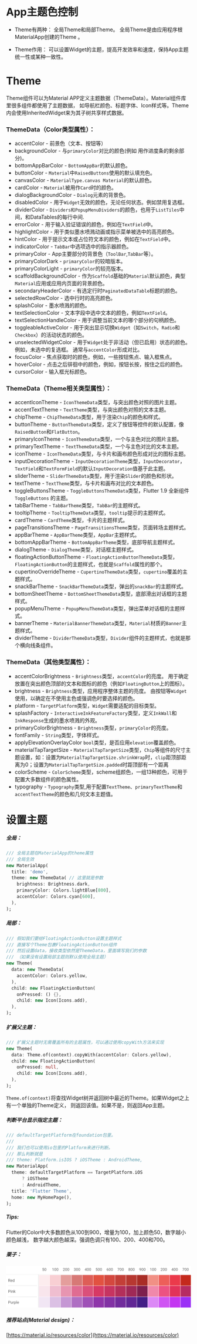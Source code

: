 # App主题色控制

* Theme有两种：
全局Theme和局部Theme。 全局Theme是由应用程序根MaterialApp创建的Theme 。

* Theme作用：
可以设置Widget的主题，提高开发效率和速度，保持App主题统一性或某种一致性。

# Theme
Theme组件可以为Material APP定义主题数据（ThemeData）。Material组件库里很多组件都使用了主题数据，
如导航栏颜色、标题字体、Icon样式等。Theme内会使用InheritedWidget来为其子树共享样式数据。

### ThemeData（Color类型属性）：

* accentColor - 前景色（文本、按钮等）
* backgroundColor - 与`primaryColor`对比的颜色(例如 用作进度条的剩余部分)。
* bottomAppBarColor - `BottomAppBar`的默认颜色。
* buttonColor - `Material`中`RaisedButtons`使用的默认填充色。
* canvasColor - `MaterialType.canvas Material`的默认颜色。
* cardColor - `Material`被用作`Card`时的颜色。
* dialogBackgroundColor - `Dialog`元素的背景色。
* disabledColor - 用于`Widget`无效的颜色，无论任何状态。例如禁用复选框。
* dividerColor - `Dividers和PopupMenuDividers`的颜色，也用于`ListTiles`中间，和DataTables的每行中间.
* errorColor - 用于输入验证错误的颜色，例如在`TextField`中。
* highlightColor - 用于类似墨水喷溅动画或指示菜单被选中的高亮颜色。
* hintColor - 用于提示文本或占位符文本的颜色，例如在`TextField`中。
* indicatorColor - `TabBar`中选项选中的指示器颜色。
* primaryColor - App主要部分的背景色（`ToolBar`,`TabBar`等）。
* primaryColorDark - `primaryColor`的较暗版本。
* primaryColorLight - `primaryColor`的较亮版本。
* scaffoldBackgroundColor - 作为`Scaffold`基础的`Material`默认颜色，典型`Material`应用或应用内页面的背景颜色。
* secondaryHeaderColor - 有选定行时`PaginatedDataTable`标题的颜色。
* selectedRowColor - 选中行时的高亮颜色。
* splashColor - 墨水喷溅的颜色。
* textSelectionColor - 文本字段中选中文本的颜色，例如`TextField`。
* textSelectionHandleColor - 用于调整当前文本的哪个部分的句柄颜色。
* toggleableActiveColor - 用于突出显示切换`Widget`（如`Switch`，`Radio`和`Checkbox`）的活动状态的颜色。
* unselectedWidgetColor - 用于`Widget`处于非活动（但已启用）状态的颜色。 例如，未选中的复选框。 通常与`accentColor`形成对比。
* focusColor - 焦点获取时的颜色，例如，一些按钮焦点、输入框焦点。
* hoverColor - 点击之后徘徊中的颜色，例如，按钮长按，按住之后的颜色。
* cursorColor - 输入框光标颜色。


### ThemeData（Theme相关类型属性）：

* accentIconTheme - `IconThemeData`类型，与突出颜色对照的图片主题。
* accentTextTheme - `TextTheme`类型，与突出颜色对照的文本主题。
* chipTheme - `ChipThemeData`类型，用于渲染`Chip`的颜色和样式。
* buttonTheme - `ButtonThemeData`类型，定义了按钮等控件的默认配置，像`RaisedButton`和`FlatButton`。
* primaryIconTheme - `IconThemeData`类型，一个与主色对比的图片主题。
* primaryTextTheme - `TextThemeData`类型，一个与主色对比的文本主题。
* iconTheme - `IconThemeData`类型，与卡片和画布颜色形成对比的图标主题。
* inputDecorationTheme - `InputDecorationTheme`类型，`InputDecorator`，`TextField`和`TextFormField`的默认`InputDecoration`值基于此主题。
* sliderTheme - `SliderThemeData`类型，用于渲染`Slider`的颜色和形状。
* textTheme - `TextTheme`类型，与卡片和画布对比的文本颜色。
* toggleButtonsTheme - `ToggleButtonsThemeData`类型，​Flutter 1.9 全新组件 `ToggleButtons` 的主题。
* tabBarTheme - `TabBarTheme`类型，`TabBar`的主题样式。
* tooltipTheme - `TooltipThemeData`类型，`tooltip`提示的主题样式。
* cardTheme - `CardTheme`类型，卡片的主题样式。
* pageTransitionsTheme - `PageTransitionsTheme`类型，页面转场主题样式。
* appBarTheme - `AppBarTheme`类型，`AppBar`主题样式。
* bottomAppBarTheme - `BottomAppBarTheme`类型，底部导航主题样式。
* dialogTheme - `DialogTheme`类型，对话框主题样式。
* floatingActionButtonTheme - `FloatingActionButtonThemeData`类型，`FloatingActionButton`的主题样式，也就是`Scaffold`属性的那个。
* cupertinoOverrideTheme - `CupertinoThemeData`类型，`cupertino`覆盖的主题样式。
* snackBarTheme - `SnackBarThemeData`类型，弹出的`snackBar`的主题样式。
* bottomSheetTheme - `BottomSheetThemeData`类型，底部滑出对话框的主题样式。
* popupMenuTheme - `PopupMenuThemeData`类型，弹出菜单对话框的主题样式。
* bannerTheme - `MaterialBannerThemeData`类型，`Material`材质的`Banner`主题样式。
* dividerTheme - `DividerThemeData`类型，`Divider`组件的主题样式，也就是那个横向线条组件。

### ThemeData（其他类型属性）：

* accentColorBrightness - `Brightness`类型，`accentColor`的亮度。 用于确定放置在突出颜色顶部的文本和图标的颜色（例如`FloatingButton`上的图标）。
* brightness - `Brightness`类型，应用程序整体主题的亮度。 由按钮等`Widget`使用，以确定在不使用主色或强调色时要选择的颜色。
* platform - `TargetPlatform`类型，`Widget`需要适配的目标类型。
* splashFactory - `InteractiveInkFeatureFactory`类型，定义`InkWall`和`InkResponse`生成的墨水喷溅的外观。
* primaryColorBrightness - `Brightness`类型，`primaryColor`的亮度。
* fontFamily - `String`类型，字体样式。
* applyElevationOverlayColor `bool`类型，是否应用`elevation`覆盖颜色。
* materialTapTargetSize - `MaterialTapTargetSize`类型，`Chip`等组件的尺寸主题设置，如：设置为`MaterialTapTargetSize.shrinkWrap`时，`clip`距顶部距离为0；设置为`MaterialTapTargetSize.padded`时距顶部有一个距离
* colorScheme - `ColorScheme`类型，scheme组颜色，一组13种颜色，可用于配置大多数组件的颜色属性。
* typography - `Typography`类型,用于配置`TextTheme`、`primaryTextTheme`和`accentTextTheme`的颜色和几何文本主题值。

# 设置主题
##### 全局：
```dart
/// 全局主题在MaterialApp的theme属性
/// 全局生效
new MaterialApp(
  title: 'demo',
  theme: new ThemeData( // 这里就是参数
    brightness: Brightness.dark,
    primaryColor: Colors.lightBlue[800],
    accentColor: Colors.cyan[600],
  ),
);
```
##### 局部：
```dart
/// 假如我们要给FloatingActionButton设置主题样式
/// 直接写个Theme包裹FloatingActionButton组件
/// 然后设置data，接收类型依然是ThemeData，里面填写我们的参数
/// （如果没有设置局部主题则默认使用全局主题）
new Theme(
  data: new ThemeData(
    accentColor: Colors.yellow,
  ),
  child: new FloatingActionButton(
    onPressed: () {},
    child: new Icon(Icons.add),
  ),
);
```

##### 扩展父主题：
```dart
/// 扩展父主题时无需覆盖所有的主题属性，可以通过使用copyWith方法来实现
new Theme(
  data: Theme.of(context).copyWith(accentColor: Colors.yellow),
  child: new FloatingActionButton(
    onPressed: null,
    child: new Icon(Icons.add),
  ),
);
```
`Theme.of(context)`将查找Widget树并返回树中最近的Theme。如果Widget之上有一个单独的Theme定义，
则返回该值。如果不是，则返回App主题。

##### 判断平台显示指定主题：
```dart
/// defaultTargetPlatform在foundation包里。
/// 
/// 我们也可以使用io包里的Platform来进行判断。
/// 那么判断就是
/// theme: Platform.isIOS ? iOSTheme : AndroidTheme,
new MaterialApp(
  theme: defaultTargetPlatform == TargetPlatform.iOS
      ? iOSTheme
      : AndroidTheme,
  title: 'Flutter Theme',
  home: new MyHomePage(),
);
```

##### Tips:
Flutter的Color中大多数颜色从100到900，增量为100，加上颜色50，数字越小颜色越浅，
数字越大颜色越深。强调色调只有100、200、400和700。

##### 栗子：

![](../img/color.png)

##### 推荐站点(Material design)：
[https://material.io/resources/color](https://material.io/resources/color)

